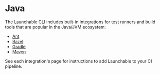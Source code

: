 # Java

The Launchable CLI includes built-in integrations for test runners and build tools that are popular in the Java/JVM ecosystem:

* [Ant](../integrations/ant.md)
* [Bazel](../integrations/bazel.md)
* [Gradle](../integrations/gradle.md)
* [Maven](../integrations/maven.md)

See each integration's page for instructions to add Launchable to your CI pipeline.

